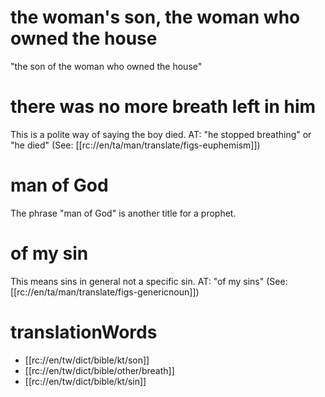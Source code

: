 # the woman's son, the woman who owned the house

"the son of the woman who owned the house"

# there was no more breath left in him

This is a polite way of saying the boy died. AT: "he stopped breathing" or "he died" (See: [[rc://en/ta/man/translate/figs-euphemism]])

# man of God

The phrase "man of God" is another title for a prophet.

# of my sin

This means sins in general not a specific sin. AT: "of my sins" (See: [[rc://en/ta/man/translate/figs-genericnoun]])

# translationWords

* [[rc://en/tw/dict/bible/kt/son]]
* [[rc://en/tw/dict/bible/other/breath]]
* [[rc://en/tw/dict/bible/kt/sin]]
